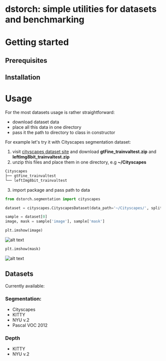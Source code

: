 # dstorch: simple utilities for datasets and benchmarking 

# Getting started 

## Prerequisites

## Installation

# Usage
For the most datasets usage is rather straightforward: 
* download dataset data
* place all this data in one directory
* pass it the path to directory to class in constructor

For example let's try it with Cityscapes segmentation dataset:
1) visit [cityscapes dataset site](https://www.cityscapes-dataset.com/downloads/) and download **gtFine_trainvaltest.zip** and **leftImg8bit_trainvaltest.zip**
2) unzip this files and place them in one directory, e.g **~/Cityscapes**
```bash
Cityscapes
├── gtFine_trainvaltest
└── leftImg8bit_trainvaltest
```
3) import package and pass path to data
```python
from dstorch.segmentation import cityscapes

dataset = cityscapes.CityscapesDataset(data_path='~/Cityscapes/', split='train')

sample = dataset[0]
image, mask = sample['image'], sample['mask']

plt.imshow(image)
```
![alt text](https://lh3.googleusercontent.com/UyhFk9TWJkGB6raXgbEOZw1uzUwW8viLMhWsOZoXgdxM1UWoP60BfnNWbccPjofbEb5Sw8YDaS17Z6SzlmK05cPwdKXAJPxBIj9eZAwb3gk2g_XIG47M_qS9VAqTViqBSWQI-2zjgjftDU5f-hP3PS7yqZZwh6Fnk_frk9ejgFcu6gh__DzZEPRB3aoO1XSuObXX4pb_HoQlNAFFSK32pV1eMHlHrJS2DWxfaewRGWAXHE5Mc9M_1OfI3gT1stEMneSTolXc3C6XdnOqsbmgB4V_Vv_rmXywioFt53z6h1E8VA8Z5OVlBqNxPsDjXScxfSLcBqT8gdPjqOOaqoovSCOogbmV5fhCNr8jttqmtfD-3KLP1kf8tJK7NrTMHRpHXqOJRSpSVeZ4OGNg-s6B0G74lo2wzUeehLor2RZ7oAjPLjMkPikNyLckzjsiIScW6CcpXy2RQLasrC01_27RB3cyzf97Jm989OPGpImmWJy2K595IKFrz6Y4xCwUMihyMz1zRX7yIePnKrSmX8sBuqm2iBMhDmwm7Ro9ZwVtg6gDw8UsK4wI-ZxS3y86JWACvQBQ43IGrJjxewWfq4iCPJ7CnZwJgCddgzgT8DagysNkzpBu4Awm96d_V_PmgxqhFOuL5g3maCMf7EGtVVP9oL7FjBBvvTs=w426-h216-no)
```python
plt.imshow(mask)
```
![alt text](https://lh3.googleusercontent.com/i7IIii_Ji2is9B0-QO2RN4uIOSjCFtVDI9svr8Nk-4BM2vgVS2T80Dt6VzKVTdPeuTxMuKM6E0xlgCb2dO5ay4QPlSdCDLMYtEON7Sh2NNJTz4RMsEra1KJIVMmKFTNo-dj4MmgEQDaobKKTCP0bblutP49xk4xeh-53qen3nO5Lb__txzfsg2ijo-eY_Ytw4cvqILYK3n6Y3XGXiYjUEDuLNGpPKjxkhU0jkoUFC9ouD2It31C6UbweR3QV6I2onoe74EpNTkZczFOK8aURwHwjDflPX8_SwWpeL_TSNaMQKRr79833CLV9Y2fzOAogLZ93n7z-Vmqj-ef2vMjoEmKog2821O8tNLPoFGrOLJUUGQOiZRtAUtTu8yLN68cnbKXJkqLihq7ur4eg6bPVba4cUfTJaC0fXX8_Ur76QS4-MDeRSvh4FIp0J5p7WE99Rylbb_DZaTlWhrk9P0bMjWVRzAlpcO8pMf83N5ibqNHFYN6JAZQo2TREFigPnNIX2b_eGnBGo8VGcaK3Y6y3WzyDQtLJsAmmnTy3sCTPs1EN_54jsFhONel3VPfkLnVl_QjztgKMlM1dYsOnqjzKyxfVOs55rDKq19Qy6jtlj90Ec62sa3XWCvPU_rQDpMzGdVHgVJngZ6yLQ1z6w0xxmICr3xncAOo=w426-h216-no)

## Datasets
Currently available:
### Segmentation:
* Cityscapes
* KITTY
* NYU v.2
* Pascal VOC 2012

### Depth
* KITTY
* NYU v.2
